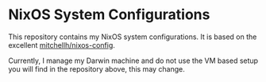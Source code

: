 # NixOS System Configurations

This repository contains my NixOS system configurations. It is based on the
excellent [mitchellh/nixos-config](https://github.com/mitchellh/nixos-config).

Currently, I manage my Darwin machine and do not use the VM based setup you
will find in the repository above, this may change.
